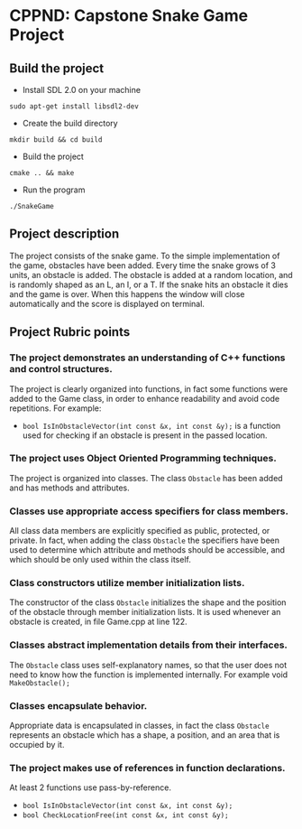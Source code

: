 # CPPND: Capstone Snake Game Project

## Build the project
- Install SDL 2.0 on your machine
```
sudo apt-get install libsdl2-dev
```
- Create the build directory
```
mkdir build && cd build
```
- Build the project
```
cmake .. && make
```
- Run the program
```
./SnakeGame
```

## Project description
The project consists of the snake game.
To the simple implementation of the game, obstacles have been added. Every time the snake grows of 3 units, an obstacle is added.
The obstacle is added at a random location, and is randomly shaped as an L, an I, or a T.
If the snake hits an obstacle it dies and the game is over. When this happens the window will close automatically and the score is displayed on terminal.

## Project Rubric points

### The project demonstrates an understanding of C++ functions and control structures.
The project is clearly organized into functions, in fact some functions were added to the Game class, in order to enhance readability and avoid code repetitions.
For example:
-  `bool IsInObstacleVector(int const &x, int const &y);` is a function used for checking if an obstacle is present in the passed location.

### The project uses Object Oriented Programming techniques.
The project is organized into classes.
The class `Obstacle` has been added and has methods and attributes.

### Classes use appropriate access specifiers for class members.
All class data members are explicitly specified as public, protected, or private.
In fact, when adding the class `Obstacle` the specifiers have been used to determine which attribute and methods should be accessible, and which should be only used within the class itself.

### Class constructors utilize member initialization lists.
The constructor of the class `Obstacle` initializes the shape and the position of the obstacle through member initialization lists.
It is used whenever an obstacle is created, in file Game.cpp at line 122.

### Classes abstract implementation details from their interfaces.
The `Obstacle` class uses self-explanatory names, so that the user does not need to know how the function is implemented internally.
For example void `MakeObstacle();`

### Classes encapsulate behavior.
Appropriate data is encapsulated in classes, in fact the class `Obstacle` represents an obstacle which has a shape, a position, and an area that is occupied by it.

### The project makes use of references in function declarations.
At least 2 functions use pass-by-reference.
- `bool IsInObstacleVector(int const &x, int const &y);`
- `bool CheckLocationFree(int const &x, int const &y);`

